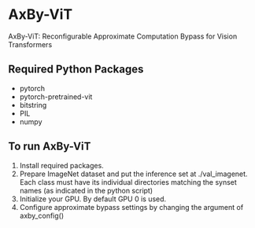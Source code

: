 # AxBy-ViT
AxBy-ViT: Reconfigurable Approximate Computation Bypass for Vision Transformers

## Required Python Packages
 - pytorch
 - pytorch-pretrained-vit
 - bitstring
 - PIL
 - numpy

## To run AxBy-ViT
 1. Install required packages.
 2. Prepare ImageNet dataset and put the inference set at ./val_imagenet. Each class must have its individual directories matching the synset names (as indicated in the python script)
 3. Initialize your GPU. By default GPU 0 is used.
 4. Configure approximate bypass settings by changing the argument of axby_config()
